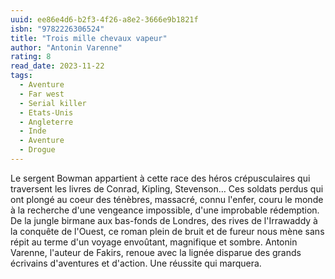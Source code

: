 ```yaml
---
uuid: ee86e4d6-b2f3-4f26-a8e2-3666e9b1821f
isbn: "9782226306524"
title: "Trois mille chevaux vapeur"
author: "Antonin Varenne"
rating: 8
read_date: 2023-11-22
tags:
  - Aventure
  - Far west
  - Serial killer
  - Etats-Unis
  - Angleterre
  - Inde
  - Aventure
  - Drogue
---
```


Le sergent Bowman appartient à cette race des héros crépusculaires qui traversent les livres de Conrad, Kipling, Stevenson… Ces soldats perdus qui ont plongé au coeur des ténèbres, massacré, connu l'enfer, couru le monde à la recherche d'une vengeance impossible, d'une improbable rédemption. De la jungle birmane aux bas-fonds de Londres, des rives de l'Irrawaddy à la conquête de l'Ouest, ce roman plein de bruit et de fureur nous mène sans répit au terme d'un voyage envoûtant, magnifique et sombre. Antonin Varenne, l'auteur de Fakirs, renoue avec la lignée disparue des grands écrivains d'aventures et d'action. Une réussite qui marquera.
